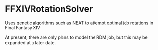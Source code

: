 # FFXIVRotationSolver
Uses genetic algorithms such as NEAT to attempt optimal job rotations in Final Fantasy XIV

At present, there are only plans to model the RDM job, but this may be expanded at a later date.
